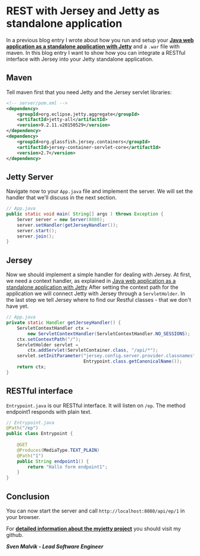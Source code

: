 # REST with Jersey and Jetty as standalone application

In a previous blog entry I wrote about how you run and setup your [**Java web application as 
a standalone application with Jetty**](embedding-jetty-in-java-web-application) 
and a `.war` file with maven. In this blog entry I want to show how you can integrate a RESTful 
interface with Jersey into your Jetty standalone application.

## Maven
Tell maven first that you need Jetty and the Jersey servlet libraries: 
```xml
<!-- server/pom.xml -->
<dependency>
    <groupId>org.eclipse.jetty.aggregate</groupId>
    <artifactId>jetty-all</artifactId>
    <version>9.2.11.v20150529</version>
</dependency>
<dependency>
    <groupId>org.glassfish.jersey.containers</groupId>
    <artifactId>jersey-container-servlet-core</artifactId>
    <version>2.7</version>
</dependency>
```

## Jetty Server
Navigate now to your `App.java` file and implement the server. We will set the handler that 
we'll discuss in the next section.
```java
// App.java
public static void main( String[] args ) throws Exception {
    Server server = new Server(8080);
    server.setHandler(getJerseyHandler());
    server.start();
    server.join();
}
```

## Jersey
Now we should implement a simple handler for dealing with Jersey.
At first, we need a context handler, as explained in 
[Java web application as a standalone application with Jetty](embedding-jetty-in-java-web-application)
After setting the context path for the application we will connect Jetty with Jersey through 
a `ServletHolder`. In the last step we tell Jersey where to find our Restful classes - that 
we don't have yet.

```java
// App.java
private static Handler getJerseyHandler() {
    ServletContextHandler ctx = 
        new ServletContextHandler(ServletContextHandler.NO_SESSIONS);
    ctx.setContextPath("/");
    ServletHolder servlet = 
        ctx.addServlet(ServletContainer.class, "/api/*");
    servlet.setInitParameter("jersey.config.server.provider.classnames", 
                             Entrypoint.class.getCanonicalName());
    return ctx;
}
```

## RESTful interface
`Entrypoint.java` is our RESTful interface. It will listen on `/ep`.
The method endpoint1 responds with plain text.
```java
// Entrypoint.java
@Path("/ep")
public class Entrypoint {
    
    @GET
    @Produces(MediaType.TEXT_PLAIN)
    @Path("1")
    public String endpoint1() {
        return "Hallo form endpoint1";
    }
}
```

## Conclusion
You can now start the server and call `http://localhost:8080/api/ep/1` in your browser.

For [**detailed information about the myjetty project**](https://github.com/svenmalvik/myjetty) you should visit my github.

_**Sven Malvik - Lead Software Engineer**_